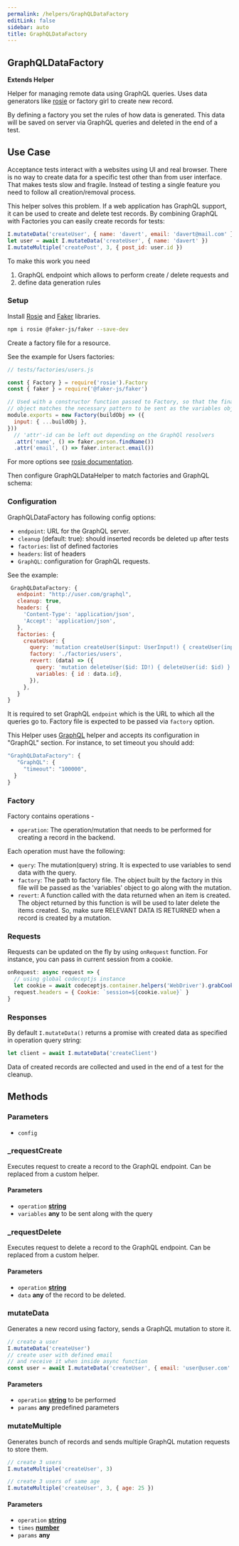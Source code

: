 ```yaml
---
permalink: /helpers/GraphQLDataFactory
editLink: false
sidebar: auto
title: GraphQLDataFactory
---
```


<!-- Generated by documentation.js. Update this documentation by updating the source code. -->

## GraphQLDataFactory

**Extends Helper**

Helper for managing remote data using GraphQL queries.
Uses data generators like [rosie][1] or factory girl to create new record.

By defining a factory you set the rules of how data is generated.
This data will be saved on server via GraphQL queries and deleted in the end of a test.

## Use Case

Acceptance tests interact with a websites using UI and real browser.
There is no way to create data for a specific test other than from user interface.
That makes tests slow and fragile. Instead of testing a single feature you need to follow all creation/removal process.

This helper solves this problem.
If a web application has GraphQL support, it can be used to create and delete test records.
By combining GraphQL with Factories you can easily create records for tests:

```js
I.mutateData('createUser', { name: 'davert', email: 'davert@mail.com' })
let user = await I.mutateData('createUser', { name: 'davert' })
I.mutateMultiple('createPost', 3, { post_id: user.id })
```

To make this work you need

1.  GraphQL endpoint which allows to perform create / delete requests and
2.  define data generation rules

### Setup

Install [Rosie][1] and [Faker][2] libraries.

```sh
npm i rosie @faker-js/faker --save-dev
```

Create a factory file for a resource.

See the example for Users factories:

```js
// tests/factories/users.js

const { Factory } = require('rosie').Factory
const { faker } = require('@faker-js/faker')

// Used with a constructor function passed to Factory, so that the final build
// object matches the necessary pattern to be sent as the variables object.
module.exports = new Factory(buildObj => ({
  input: { ...buildObj },
}))
  // 'attr'-id can be left out depending on the GraphQl resolvers
  .attr('name', () => faker.person.findName())
  .attr('email', () => faker.interact.email())
```

For more options see [rosie documentation][1].

Then configure GraphQLDataHelper to match factories and GraphQL schema:

### Configuration

GraphQLDataFactory has following config options:

- `endpoint`: URL for the GraphQL server.
- `cleanup` (default: true): should inserted records be deleted up after tests
- `factories`: list of defined factories
- `headers`: list of headers
- `GraphQL`: configuration for GraphQL requests.

See the example:

```js
 GraphQLDataFactory: {
   endpoint: "http://user.com/graphql",
   cleanup: true,
   headers: {
     'Content-Type': 'application/json',
     'Accept': 'application/json',
   },
   factories: {
     createUser: {
       query: 'mutation createUser($input: UserInput!) { createUser(input: $input) { id name }}',
       factory: './factories/users',
       revert: (data) => ({
         query: 'mutation deleteUser($id: ID!) { deleteUser(id: $id) }',
         variables: { id : data.id},
       }),
     },
   }
}
```

It is required to set GraphQL `endpoint` which is the URL to which all the queries go to.
Factory file is expected to be passed via `factory` option.

This Helper uses [GraphQL][3] helper and accepts its configuration in "GraphQL" section.
For instance, to set timeout you should add:

```js
"GraphQLDataFactory": {
   "GraphQL": {
     "timeout": "100000",
  }
}
```

### Factory

Factory contains operations -

- `operation`: The operation/mutation that needs to be performed for creating a record in the backend.

Each operation must have the following:

- `query`: The mutation(query) string. It is expected to use variables to send data with the query.
- `factory`: The path to factory file. The object built by the factory in this file will be passed
  as the 'variables' object to go along with the mutation.
- `revert`: A function called with the data returned when an item is created. The object returned by
  this function is will be used to later delete the items created. So, make sure RELEVANT DATA IS RETURNED
  when a record is created by a mutation.

### Requests

Requests can be updated on the fly by using `onRequest` function. For instance, you can pass in current session from a cookie.

```js
onRequest: async request => {
  // using global codeceptjs instance
  let cookie = await codeceptjs.container.helpers('WebDriver').grabCookie('session')
  request.headers = { Cookie: `session=${cookie.value}` }
}
```

### Responses

By default `I.mutateData()` returns a promise with created data as specified in operation query string:

```js
let client = await I.mutateData('createClient')
```

Data of created records are collected and used in the end of a test for the cleanup.

## Methods

### Parameters

- `config` &#x20;

### \_requestCreate

Executes request to create a record to the GraphQL endpoint.
Can be replaced from a custom helper.

#### Parameters

- `operation` **[string][4]**&#x20;
- `variables` **any** to be sent along with the query

### \_requestDelete

Executes request to delete a record to the GraphQL endpoint.
Can be replaced from a custom helper.

#### Parameters

- `operation` **[string][4]**&#x20;
- `data` **any** of the record to be deleted.

### mutateData

Generates a new record using factory, sends a GraphQL mutation to store it.

```js
// create a user
I.mutateData('createUser')
// create user with defined email
// and receive it when inside async function
const user = await I.mutateData('createUser', { email: 'user@user.com' })
```

#### Parameters

- `operation` **[string][4]** to be performed
- `params` **any** predefined parameters

### mutateMultiple

Generates bunch of records and sends multiple GraphQL mutation requests to store them.

```js
// create 3 users
I.mutateMultiple('createUser', 3)

// create 3 users of same age
I.mutateMultiple('createUser', 3, { age: 25 })
```

#### Parameters

- `operation` **[string][4]**&#x20;
- `times` **[number][5]**&#x20;
- `params` **any**&#x20;

[1]: https://github.com/rosiejs/rosie
[2]: https://www.npmjs.com/package/faker
[3]: http://codecept.io/helpers/GraphQL/
[4]: https://developer.mozilla.org/docs/Web/JavaScript/Reference/Global_Objects/String
[5]: https://developer.mozilla.org/docs/Web/JavaScript/Reference/Global_Objects/Number
